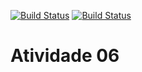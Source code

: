 [![Build Status](https://travis-ci.org/lucasjcs/TATS-Atividade06-p2.svg?branch=master)](https://travis-ci.org/lucasjcs/TATS-Atividade06-p2)
[![Build Status](https://sonarcloud.io/api/project_badges/measure?project=com.lucasjsc.tdd%3AAtividade06-TDD&metric=alert_status
)](https://sonarcloud.io/dashboard?id=com.lucasjsc.tdd%3AAtividade06-TDD)

# Atividade 06

